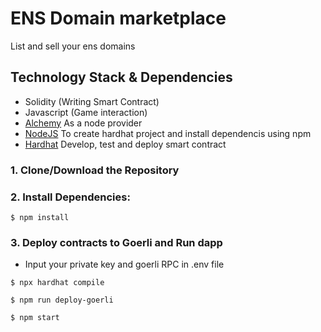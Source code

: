 # ENS Domain  marketplace
List and sell your ens domains

## Technology Stack & Dependencies

- Solidity (Writing Smart Contract)
- Javascript (Game interaction)
- [Alchemy](https://www.alchemy.com/) As a node provider
- [NodeJS](https://nodejs.org/en/) To create hardhat project and install dependencis using npm
- [Hardhat](https://hardhat.org/) Develop, test and deploy smart contract 


### 1. Clone/Download the Repository

### 2. Install Dependencies:
```
$ npm install
```

### 3. Deploy contracts to Goerli and Run dapp
- Input your private key and goerli RPC in .env file
```
$ npx hardhat compile
```
```
$ npm run deploy-goerli
```
```
$ npm start
```

